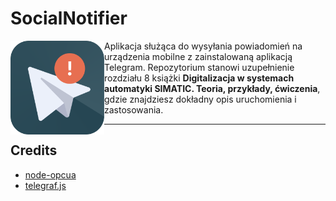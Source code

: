 # SocialNotifier

<img src="img/SocialNotifier_Icon.png" width="150" title="SocialNotifier application icon" align="left">
Aplikacja służąca do wysyłania powiadomień na urządzenia mobilne z zainstalowaną aplikacją Telegram. Repozytorium stanowi uzupełnienie rozdziału 8 książki <strong>Digitalizacja w systemach automatyki SIMATIC. Teoria, przykłady, ćwiczenia</strong>, gdzie znajdziesz dokładny opis uruchomienia i zastosowania.

---

## Credits
- [node-opcua](https://github.com/node-opcua/node-opcua)
- [telegraf.js](https://github.com/telegraf/telegraf)
